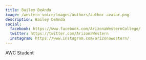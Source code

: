 ```yaml
---
title: Bailey DeAnda
image: /western-voice/images/authors/author-avatar.png
description: Bailey DeAnda
social:
  facebook: https://www.facebook.com/ArizonaWesternCollege/
  twitter: https://twitter.com/ArizonaWestern
  instagram: https://www.instagram.com/arizonawestern/
---
```


AWC Student